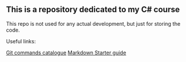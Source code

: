 ## This is a repository dedicated to my C# course

This repo is not used for any actual development, but just 
for storing the code.

Useful links:

[Git commands catalogue](https://www.git-scm.com)
[Markdown Starter guide](https://docs.github.com/en/get-started/writing-on-github/getting-started-with-writing-and-formatting-on-github/basic-writing-and-formatting-syntax)
